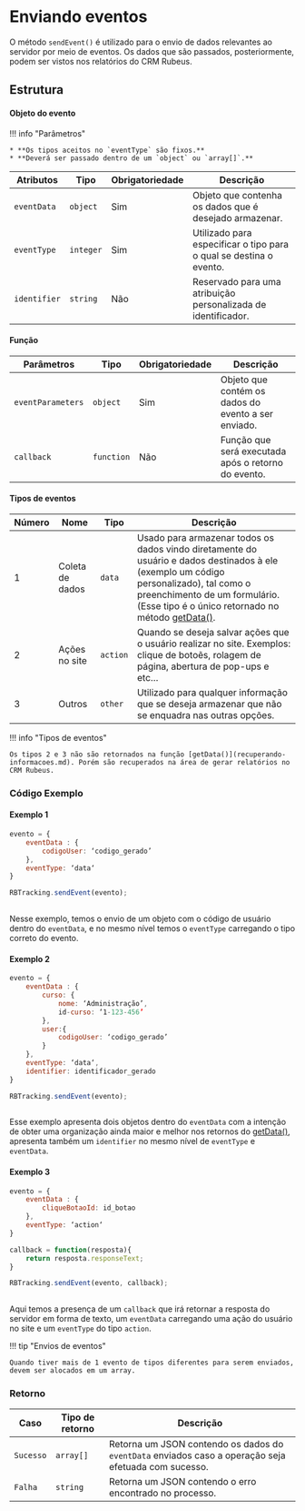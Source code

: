 
# Enviando eventos

O método `sendEvent()` é utilizado para o envio de dados relevantes ao servidor por meio de eventos. Os dados que são passados, posteriormente, podem ser vistos nos relatórios do CRM Rubeus.

## Estrutura

#### Objeto do evento

!!! info "Parâmetros"

    * **Os tipos aceitos no `eventType` são fixos.**
    * **Deverá ser passado dentro de um `object` ou `array[]`.**

| Atributos | Tipo | Obrigatoriedade | Descrição | 
| --- | --- | --- | --- |
| `eventData` | `object` | Sim | Objeto que contenha os dados que é desejado armazenar. | 
| `eventType` | `integer` | Sim | Utilizado para especificar o tipo para o qual se destina o evento. | 
| `identifier` | `string` | Não | Reservado para uma atribuição personalizada de identificador. | 

#### Função
| Parâmetros | Tipo | Obrigatoriedade | Descrição | 
| --- | --- | --- | --- |
| `eventParameters` | `object` | Sim | Objeto que contém os dados do evento a ser enviado. | 
| `callback` | `function` | Não | Função que será executada após o retorno do evento.  | 

#### Tipos de eventos

| Número | Nome | Tipo | Descrição | 
| --- | --- | --- | --- |
| 1 | Coleta de dados | `data` | Usado para armazenar todos os dados vindo diretamente do usuário e dados destinados à ele (exemplo um código personalizado), tal como o preenchimento de um formulário.  (Esse tipo é o único retornado no método [getData()](recuperando-informacoes.md). | 
| 2 | Ações no site | `action` | Quando se deseja salvar ações que o usuário realizar no site. Exemplos: clique de botoẽs, rolagem de página, abertura de pop-ups e etc…  | 
| 3 | Outros | `other` | Utilizado para qualquer informação que se deseja armazenar que não se enquadra nas outras opções. | 

!!! info "Tipos de eventos"

	Os tipos 2 e 3 não são retornados na função [getData()](recuperando-informacoes.md). Porém são recuperados na área de gerar relatórios no CRM Rubeus.

### Código Exemplo

#### Exemplo 1

``` javascript tab="JavaScript"
evento = {
    eventData : {
        codigoUser: ‘codigo_gerado’
    },
    eventType: ‘data‘
}

RBTracking.sendEvent(evento);
   
```

Nesse exemplo, temos o envio de um objeto com o código de usuário dentro do `eventData`, e no mesmo nível temos o `eventType` carregando o tipo correto do evento.

#### Exemplo 2

``` javascript tab="JavaScript"
evento = {
	eventData : {
        curso: {
            nome: ‘Administração’,
            id-curso: ‘1-123-456’
        },
        user:{
	        codigoUser: ‘codigo_gerado’
        }
    },
    eventType: ‘data‘,
    identifier: identificador_gerado
}

RBTracking.sendEvent(evento);
   
```

Esse exemplo apresenta dois objetos dentro do `eventData` com a intenção de obter uma organização ainda maior e melhor nos retornos do [getData()](recuperando-informacoes.md), apresenta também um `identifier` no mesmo nível de `eventType` e `eventData`.

#### Exemplo 3


``` javascript tab="JavaScript"
evento = {
	eventData : {
	    cliqueBotaoId: id_botao 
    },
    eventType: ‘action‘
}

callback = function(resposta){
	return resposta.responseText;
}

RBTracking.sendEvent(evento, callback);
   
```

Aqui temos a presença de um `callback` que irá retornar a resposta do servidor em forma de texto, um `eventData` carregando uma ação do usuário no site e um `eventType` do tipo `action`.

!!! tip "Envios de eventos"

	Quando tiver mais de 1 evento de tipos diferentes para serem enviados, devem ser alocados em um array.

### Retorno

| Caso | Tipo de retorno | Descrição | 
| --- | --- | --- |
| `Sucesso` | `array[]` | Retorna um JSON contendo os dados do `eventData` enviados caso a operação seja efetuada com sucesso. | 
| `Falha` | `string` | Retorna um JSON contendo o erro encontrado no processo. | 

